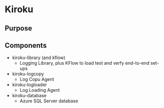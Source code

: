 # Kiroku

## Purpose

## Components
- kiroku-library (and kflow)
    - Logging Library, plus KFlow to load test and verfy end-to-end set-ups
- kiroku-logcopy
    - Log Copu Agent
- kiroku-logloader
    - Log Loading Agent
- kiroku-database
    - Azure SQL Server database